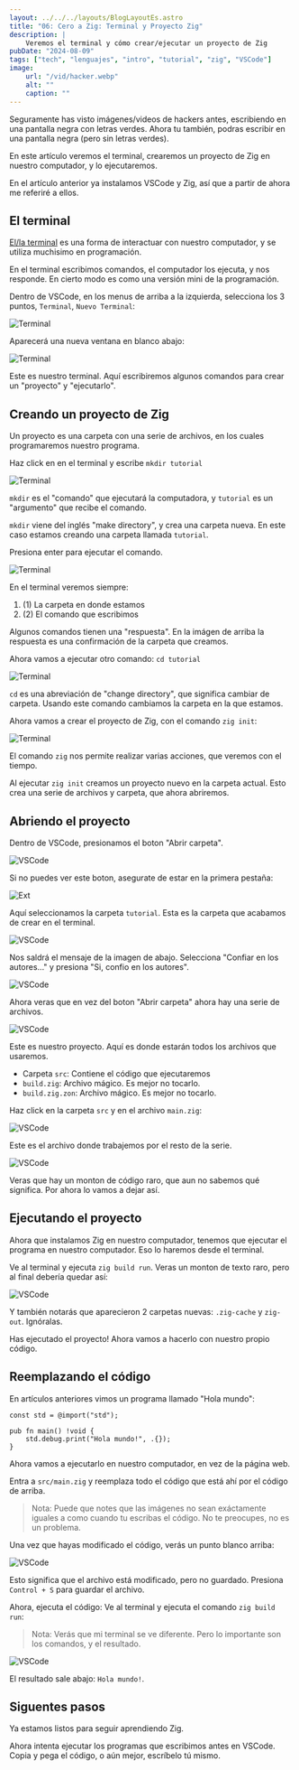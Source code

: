 ```yaml
---
layout: ../../../layouts/BlogLayoutEs.astro
title: "06: Cero a Zig: Terminal y Proyecto Zig"
description: |
    Veremos el terminal y cómo crear/ejecutar un proyecto de Zig
pubDate: "2024-08-09"
tags: ["tech", "lenguajes", "intro", "tutorial", "zig", "VSCode"]
image: 
    url: "/vid/hacker.webp"
    alt: ""
    caption: ""
---
```


Seguramente has visto imágenes/videos de hackers antes,
escribiendo en una pantalla negra con letras verdes.
Ahora tu también, podras escribir en una pantalla negra
(pero sin letras verdes).

En este artículo veremos el terminal, crearemos un proyecto
de Zig en nuestro computador, y lo ejecutaremos.

En el artículo anterior ya instalamos VSCode y Zig, así que a partir
de ahora me referiré a ellos.


## El terminal

[El/la terminal](https://en.wikipedia.org/wiki/Command-line_interface)
es una forma de interactuar con nuestro computador, y se utiliza
muchisimo en programación.

En el terminal escribimos comandos, el computador los ejecuta,
y nos responde. En cierto modo es como una versión mini de la
programación.

Dentro de VSCode, en los menus de arriba a la izquierda, selecciona
los 3 puntos, `Terminal`, `Nuevo Terminal`:

![Terminal](/img/blog/es/tutorial/053-zig.jpg)

Aparecerá una nueva ventana en blanco abajo:

![Terminal](/img/blog/es/tutorial/054-zig.jpg)

Este es nuestro terminal. Aquí escribiremos algunos comandos
para crear un "proyecto" y "ejecutarlo".


## Creando un proyecto de Zig

Un proyecto es una carpeta con una serie de archivos,
en los cuales programaremos nuestro programa.

Haz click en en el terminal y escribe `mkdir tutorial`

![Terminal](/img/blog/es/tutorial/055-zig.jpg)

`mkdir` es el "comando" que ejecutará la computadora,
y `tutorial` es un "argumento" que recibe el comando.

`mkdir` viene del inglés "make directory", y crea una
carpeta nueva. En este caso estamos creando una carpeta
llamada `tutorial`.

Presiona enter para ejecutar el comando.

![Terminal](/img/blog/es/tutorial/056-zig.jpg)

En el terminal veremos siempre:

1. (1) La carpeta en donde estamos
2. (2) El comando que escribimos

Algunos comandos tienen una "respuesta". En la imágen
de arriba la respuesta es una confirmación de la carpeta
que creamos.

Ahora vamos a ejecutar otro comando: `cd tutorial`

![Terminal](/img/blog/es/tutorial/057-zig.jpg)

`cd` es una abreviación de "change directory", que
significa cambiar de carpeta. Usando este comando cambiamos
la carpeta en la que estamos.

Ahora vamos a crear el proyecto de Zig, con el comando
`zig init`:

![Terminal](/img/blog/es/tutorial/058-zig.jpg)

El comando `zig` nos permite realizar varias acciones,
que veremos con el tiempo.

Al ejecutar `zig init` creamos un proyecto nuevo en
la carpeta actual. Esto crea una serie de archivos
y carpeta, que ahora abriremos.


## Abriendo el proyecto

Dentro de VSCode, presionamos el boton "Abrir carpeta".

![VSCode](/img/blog/es/tutorial/059-zig.jpg)

Si no puedes ver este boton, asegurate de estar en la primera pestaña:

![Ext](/img/blog/es/tutorial/052-zig.jpg)

Aquí seleccionamos la carpeta `tutorial`. Esta es la carpeta que
acabamos de crear en el terminal.

![VSCode](/img/blog/es/tutorial/060-zig.jpg)

Nos saldrá el mensaje de la imagen de abajo. Selecciona "Confiar en
los autores..." y presiona "Si, confio en los autores".

![VSCode](/img/blog/es/tutorial/061-zig.jpg)

Ahora veras que en vez del boton "Abrir carpeta" ahora hay una
serie de archivos.

![VSCode](/img/blog/es/tutorial/062-zig.jpg)

Este es nuestro proyecto. Aquí es donde estarán todos los archivos
que usaremos.

- Carpeta `src`: Contiene el código que ejecutaremos
- `build.zig`: Archivo mágico. Es mejor no tocarlo.
- `build.zig.zon`: Archivo mágico. Es mejor no tocarlo.

Haz click en la carpeta `src` y en el archivo `main.zig`:

![VSCode](/img/blog/es/tutorial/063-zig.jpg)

Este es el archivo donde trabajemos por el resto de la serie.

![VSCode](/img/blog/es/tutorial/078-zig.jpg)

Veras que hay un monton de código raro, que aun no sabemos qué
significa. Por ahora lo vamos a dejar así.


## Ejecutando el proyecto

Ahora que instalamos Zig en nuestro computador, tenemos que ejecutar
el programa en nuestro computador. Eso lo haremos desde el terminal.


Ve al terminal y ejecuta `zig build run`. Veras un monton de texto
raro, pero al final debería quedar así:

![VSCode](/img/blog/es/tutorial/077-zig.jpg)


Y también notarás que aparecieron 2 carpetas nuevas: `.zig-cache`
y `zig-out`. Ignóralas.

Has ejecutado el proyecto! Ahora vamos a hacerlo con nuestro propio código.


## Reemplazando el código

En artículos anteriores vimos un programa llamado "Hola mundo":

```zig
const std = @import("std");

pub fn main() !void {
    std.debug.print("Hola mundo!", .{});
}
```

Ahora vamos a ejecutarlo en nuestro computador, en vez de
la página web.

Entra a `src/main.zig` y reemplaza todo el código que está ahí
por el código de arriba.

> Nota: Puede que notes que las imágenes no sean exáctamente
    iguales a como cuando tu escribas el código.
    No te preocupes, no es un problema.

Una vez que hayas modificado el código, verás un punto blanco arriba:

![VSCode](/img/blog/es/tutorial/080-zig.jpg)

Esto significa que el archivo está modificado, pero no guardado.
Presiona `Control + S` para guardar el archivo.

Ahora, ejecuta el código: Ve al terminal y ejecuta el comando
`zig build run`:

> Nota: Verás que mi terminal se ve diferente. Pero lo importante
    son los comandos, y el resultado.

![VSCode](/img/blog/es/tutorial/081-zig.jpg)

El resultado sale abajo: `Hola mundo!`.


## Siguentes pasos

Ya estamos listos para seguir aprendiendo Zig.

Ahora intenta ejecutar los programas que escribimos
antes en VSCode. Copia y pega el código, o aún mejor,
escríbelo tú mismo.


